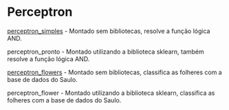 # Perceptron

[perceptron_simples](docs/Perceptron_Simples.pdf) - Montado sem bibliotecas, resolve a função lógica AND.

perceptron_pronto - Montado utilizando a biblioteca sklearn, também resolve a função lógica AND.

[perceptron_flowers](docs/Classificao_de_Flores_com_Perceptron.pdf) - Montado sem bibliotecas, classifica as folheres com a base de dados do Saulo.

perceptron_flower - Montado utilizando a biblioteca sklearn, classifica as folheres com a base de dados do Saulo.